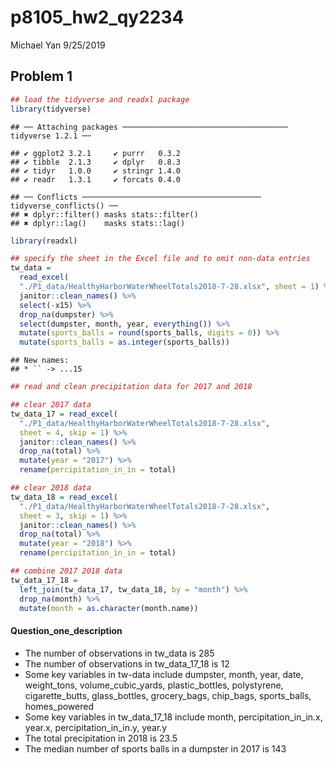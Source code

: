 p8105\_hw2\_qy2234
================
Michael Yan
9/25/2019

## Problem 1

``` r
## load the tidyverse and readxl package
library(tidyverse)
```

    ## ── Attaching packages ───────────────────────────────────── tidyverse 1.2.1 ──

    ## ✔ ggplot2 3.2.1     ✔ purrr   0.3.2
    ## ✔ tibble  2.1.3     ✔ dplyr   0.8.3
    ## ✔ tidyr   1.0.0     ✔ stringr 1.4.0
    ## ✔ readr   1.3.1     ✔ forcats 0.4.0

    ## ── Conflicts ──────────────────────────────────────── tidyverse_conflicts() ──
    ## ✖ dplyr::filter() masks stats::filter()
    ## ✖ dplyr::lag()    masks stats::lag()

``` r
library(readxl)

## specify the sheet in the Excel file and to omit non-data entries
tw_data = 
  read_excel(
  "./P1_data/HealthyHarborWaterWheelTotals2018-7-28.xlsx", sheet = 1) %>%
  janitor::clean_names() %>% 
  select(-x15) %>% 
  drop_na(dumpster) %>%
  select(dumpster, month, year, everything()) %>% 
  mutate(sports_balls = round(sports_balls, digits = 0)) %>% 
  mutate(sports_balls = as.integer(sports_balls))
```

    ## New names:
    ## * `` -> ...15

``` r
## read and clean precipitation data for 2017 and 2018

## clear 2017 data
tw_data_17 = read_excel(
  "./P1_data/HealthyHarborWaterWheelTotals2018-7-28.xlsx", 
  sheet = 4, skip = 1) %>%
  janitor::clean_names() %>% 
  drop_na(total) %>% 
  mutate(year = "2017") %>% 
  rename(percipitation_in_in = total)

## clear 2018 data
tw_data_18 = read_excel(
  "./P1_data/HealthyHarborWaterWheelTotals2018-7-28.xlsx", 
  sheet = 3, skip = 1) %>%
  janitor::clean_names() %>% 
  drop_na(total) %>% 
  mutate(year = "2018") %>% 
  rename(percipitation_in_in = total)

## combine 2017 2018 data
tw_data_17_18 = 
  left_join(tw_data_17, tw_data_18, by = "month") %>% 
  drop_na(month) %>%
  mutate(month = as.character(month.name))
```

#### Question\_one\_description

  - The number of observations in tw\_data is 285
  - The number of observations in tw\_data\_17\_18 is 12
  - Some key variables in tw-data include dumpster, month, year, date,
    weight\_tons, volume\_cubic\_yards, plastic\_bottles, polystyrene,
    cigarette\_butts, glass\_bottles, grocery\_bags, chip\_bags,
    sports\_balls, homes\_powered
  - Some key variables in tw\_data\_17\_18 include month,
    percipitation\_in\_in.x, year.x, percipitation\_in\_in.y, year.y
  - The total precipitation in 2018 is 23.5
  - The median number of sports balls in a dumpster in 2017 is 143
